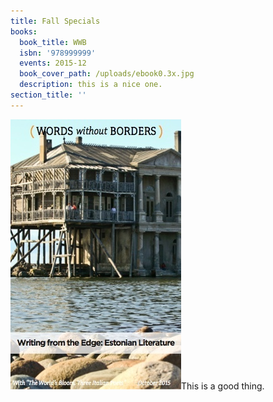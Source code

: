 ```yaml
---
title: Fall Specials
books:
  book_title: WWB
  isbn: '978999999'
  events: 2015-12
  book_cover_path: /uploads/ebook0.3x.jpg
  description: this is a nice one.
section_title: ''
---
```


![](/uploads/versions/ebook0.3x---x----273-432x---.jpg)This is a good thing.